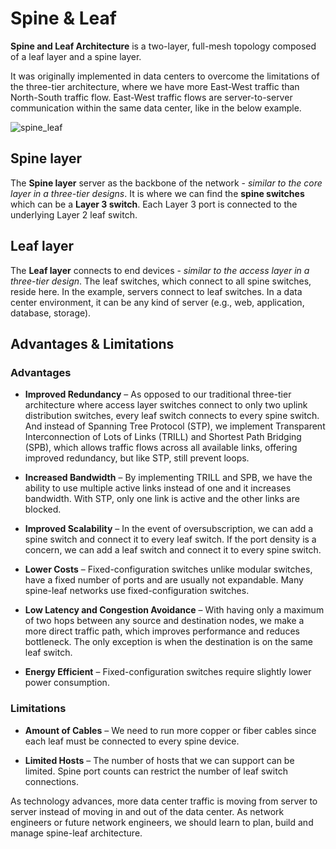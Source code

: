 # Spine & Leaf

**Spine and Leaf Architecture** is a two-layer, full-mesh topology composed of a leaf layer and a spine layer.

It was originally implemented in data centers to overcome the limitations of the three-tier architecture, where we have more East-West traffic than North-South traffic flow.
East-West traffic flows are server-to-server communication within the same data center, like in the below example.

<img src="https://www.dropbox.com/s/j1k9qcm50rex2jm/spine_leaf.png?dl=1" alt="spine_leaf" class="inline" />

## Spine layer

The **Spine layer** server as the backbone of the network - _similar to the core layer in a three-tier designs_.
It is where we can find the **spine switches** which can be a **Layer 3 switch**.
Each Layer 3 port is connected to the underlying Layer 2 leaf switch.

## Leaf layer

The **Leaf layer** connects to end devices - _similar to the access layer in a three-tier design_.
The leaf switches, which connect to all spine switches, reside here.
In the example, servers connect to leaf switches.
In a data center environment, it can be any kind of server (e.g., web, application, database, storage).

## Advantages & Limitations

### Advantages

- **Improved Redundancy** – As opposed to our traditional three-tier architecture where access layer switches connect to only two uplink distribution switches, every leaf switch connects to every spine switch.
  And instead of Spanning Tree Protocol (STP), we implement Transparent Interconnection of Lots of Links (TRILL) and Shortest Path Bridging (SPB), which allows traffic flows across all available links, offering improved redundancy, but like STP, still prevent loops.

- **Increased Bandwidth** – By implementing TRILL and SPB, we have the ability to use multiple active links instead of one and it increases bandwidth.
  With STP, only one link is active and the other links are blocked.

- **Improved Scalability** – In the event of oversubscription, we can add a spine switch and connect it to every leaf switch.
  If the port density is a concern, we can add a leaf switch and connect it to every spine switch.

- **Lower Costs** – Fixed-configuration switches unlike modular switches, have a fixed number of ports and are usually not expandable.
  Many spine-leaf networks use fixed-configuration switches.

- **Low Latency and Congestion Avoidance** – With having only a maximum of two hops between any source and destination nodes, we make a more direct traffic path, which improves performance and reduces bottleneck.
  The only exception is when the destination is on the same leaf switch.

- **Energy Efficient** – Fixed-configuration switches require slightly lower power consumption.

### Limitations

- **Amount of Cables** – We need to run more copper or fiber cables since each leaf must be connected to every spine device.

- **Limited Hosts** – The number of hosts that we can support can be limited. Spine port counts can restrict the number of leaf switch connections.

As technology advances, more data center traffic is moving from server to server instead of moving in and out of the data center.
As network engineers or future network engineers, we should learn to plan, build and manage spine-leaf architecture.
